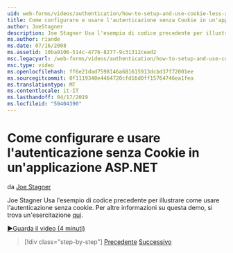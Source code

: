 ```yaml
---
uid: web-forms/videos/authentication/how-to-setup-and-use-cookie-less-authentication-in-an-aspnet-application
title: Come configurare e usare l'autenticazione senza Cookie in un'applicazione ASP.NET | Microsoft Docs
author: JoeStagner
description: Joe Stagner Usa l'esempio di codice precedente per illustrare come usare l'autenticazione senza cookie. Per altre informazioni su questa demo, un'esercitazione si trova...
ms.author: riande
ms.date: 07/16/2008
ms.assetid: 10ba9106-514c-4776-8277-9c31312ceed2
msc.legacyurl: /web-forms/videos/authentication/how-to-setup-and-use-cookie-less-authentication-in-an-aspnet-application
msc.type: video
ms.openlocfilehash: ff6e21dad7598146a681615913dcbd37f72001ee
ms.sourcegitcommit: 0f1119340e4464720cfd16d0ff15764746ea1fea
ms.translationtype: MT
ms.contentlocale: it-IT
ms.lasthandoff: 04/17/2019
ms.locfileid: "59404390"
---
```

# <a name="how-to-setup-and-use-cookie-less-authentication-in-an-aspnet-application"></a>Come configurare e usare l'autenticazione senza Cookie in un'applicazione ASP.NET

da [Joe Stagner](https://github.com/JoeStagner)

Joe Stagner Usa l'esempio di codice precedente per illustrare come usare l'autenticazione senza cookie. Per altre informazioni su questa demo, si trova un'esercitazione [qui](../../overview/older-versions-security/introduction/forms-authentication-configuration-and-advanced-topics-vb.md).

[&#9654;Guarda il video (4 minuti)](https://channel9.msdn.com/Blogs/ASP-NET-Site-Videos/how-to-setup-and-use-cookie-less-authentication-in-an-aspnet-application)

> [!div class="step-by-step"]
> [Precedente](how-to-change-the-forms-authentication-properties.md)
> [Successivo](asp-forms-login-relocation.md)
